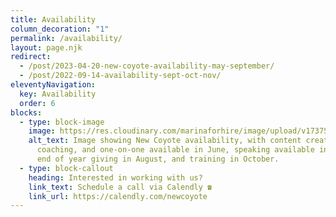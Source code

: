 ```yaml
---
title: Availability
column_decoration: "1"
permalink: /availability/
layout: page.njk
redirect:
  - /post/2023-04-20-new-coyote-availability-may-september/
  - /post/2022-09-14-availability-sept-oct-nov/
eleventyNavigation:
  key: Availability
  order: 6
blocks:
  - type: block-image
    image: https://res.cloudinary.com/marinaforhire/image/upload/v1737513124/2025.JAN_New_Coyote_Availability_kdftnk.jpg
    alt_text: Image showing New Coyote availability, with content creation,
      coaching, and one-on-one available in June, speaking available in July,
      end of year giving in August, and training in October.
  - type: block-callout
    heading: Interested in working with us?
    link_text: Schedule a call via Calendly ☎️
    link_url: https://calendly.com/newcoyote
---
```

